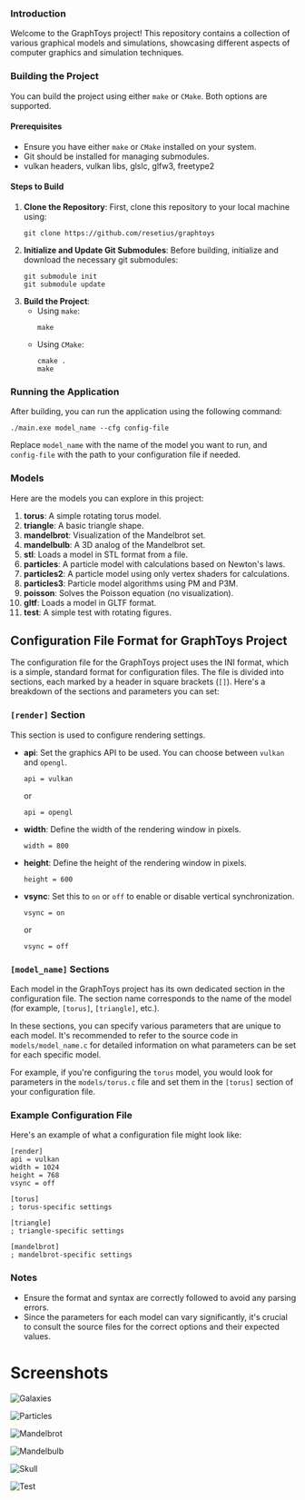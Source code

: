 ### Introduction
Welcome to the GraphToys project! This repository contains a collection of various graphical models and simulations, showcasing different aspects of computer graphics and simulation techniques.

### Building the Project
You can build the project using either `make` or `CMake`. Both options are supported.

#### Prerequisites
- Ensure you have either `make` or `CMake` installed on your system.
- Git should be installed for managing submodules.
- vulkan headers, vulkan libs, glslc, glfw3, freetype2

#### Steps to Build
1. **Clone the Repository**: First, clone this repository to your local machine using:
   ```
   git clone https://github.com/resetius/graphtoys
   ```
2. **Initialize and Update Git Submodules**: Before building, initialize and download the necessary git submodules:
   ```
   git submodule init
   git submodule update
   ```
3. **Build the Project**:
   - Using `make`:
     ```
     make
     ```
   - Using `CMake`:
     ```
     cmake .
     make
     ```

### Running the Application
After building, you can run the application using the following command:
```
./main.exe model_name --cfg config-file
```
Replace `model_name` with the name of the model you want to run, and `config-file` with the path to your configuration file if needed.

### Models
Here are the models you can explore in this project:

1. **torus**: A simple rotating torus model.
2. **triangle**: A basic triangle shape.
3. **mandelbrot**: Visualization of the Mandelbrot set.
4. **mandelbulb**: A 3D analog of the Mandelbrot set.
5. **stl**: Loads a model in STL format from a file.
6. **particles**: A particle model with calculations based on Newton's laws.
7. **particles2**: A particle model using only vertex shaders for calculations.
8. **particles3**: Particle model algorithms using PM and P3M.
9. **poisson**: Solves the Poisson equation (no visualization).
10. **gltf**: Loads a model in GLTF format.
11. **test**: A simple test with rotating figures.

## Configuration File Format for GraphToys Project

The configuration file for the GraphToys project uses the INI format, which is a simple, standard format for configuration files. The file is divided into sections, each marked by a header in square brackets (`[]`). Here's a breakdown of the sections and parameters you can set:

### `[render]` Section
This section is used to configure rendering settings.

- **api**: Set the graphics API to be used. You can choose between `vulkan` and `opengl`.
   ```
   api = vulkan
   ```
   or
   ```
   api = opengl
   ```

- **width**: Define the width of the rendering window in pixels.
   ```
   width = 800
   ```

- **height**: Define the height of the rendering window in pixels.
   ```
   height = 600
   ```

- **vsync**: Set this to `on` or `off` to enable or disable vertical synchronization.
   ```
   vsync = on
   ```
   or
   ```
   vsync = off
   ```

### `[model_name]` Sections
Each model in the GraphToys project has its own dedicated section in the configuration file. The section name corresponds to the name of the model (for example, `[torus]`, `[triangle]`, etc.).

In these sections, you can specify various parameters that are unique to each model. It's recommended to refer to the source code in `models/model_name.c` for detailed information on what parameters can be set for each specific model.

For example, if you're configuring the `torus` model, you would look for parameters in the `models/torus.c` file and set them in the `[torus]` section of your configuration file.

### Example Configuration File
Here's an example of what a configuration file might look like:

```
[render]
api = vulkan
width = 1024
height = 768
vsync = off

[torus]
; torus-specific settings

[triangle]
; triangle-specific settings

[mandelbrot]
; mandelbrot-specific settings
```

### Notes
- Ensure the format and syntax are correctly followed to avoid any parsing errors.
- Since the parameters for each model can vary significantly, it's crucial to consult the source files for the correct options and their expected values.

# Screenshots

![Galaxies](/screenshots/galaxies.png?raw=true)

![Particles](/screenshots/particles.png?raw=true)

![Mandelbrot](/screenshots/mandelbrot.png?raw=true)

![Mandelbulb](/screenshots/mandelbulb.png?raw=true)

![Skull](/screenshots/skull.png?raw=true)

![Test](/screenshots/test.png?raw=true)
